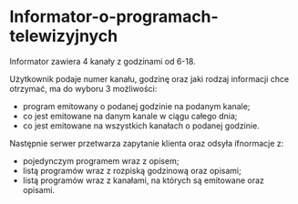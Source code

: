 # Informator-o-programach-telewizyjnych

Informator zawiera 4 kanały z godzinami od 6-18.

Użytkownik podaje numer kanału, godzinę oraz jaki rodzaj informacji chce otrzymać, ma do wyboru 3 możliwości:
- program emitowany o podanej godzinie na podanym kanale;
- co jest emitowane na danym kanale w ciągu całego dnia;
- co jest emitowane na wszystkich kanałach o podanej godzinie.

Następnie serwer przetwarza zapytanie klienta oraz odsyła ifnormacje z:
- pojedynczym programem wraz z opisem;
- listą programów wraz z rozpiską godzinową oraz opisami;
- listą programów wraz z kanałami, na których są emitowane oraz opisami.

